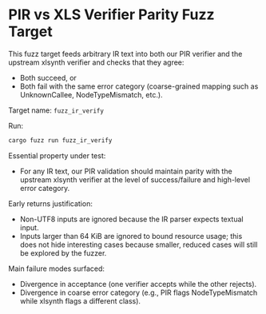 # PIR vs XLS Verifier Parity Fuzz Target

This fuzz target feeds arbitrary IR text into both our PIR verifier and the upstream xlsynth verifier and checks that they agree:

- Both succeed, or
- Both fail with the same error category (coarse-grained mapping such as UnknownCallee, NodeTypeMismatch, etc.).

Target name: `fuzz_ir_verify`

Run:

```bash
cargo fuzz run fuzz_ir_verify
```

Essential property under test:

- For any IR text, our PIR validation should maintain parity with the upstream xlsynth verifier at the level of success/failure and high-level error category.

Early returns justification:

- Non-UTF8 inputs are ignored because the IR parser expects textual input.
- Inputs larger than 64 KiB are ignored to bound resource usage; this does not hide interesting cases because smaller, reduced cases will still be explored by the fuzzer.

Main failure modes surfaced:

- Divergence in acceptance (one verifier accepts while the other rejects).
- Divergence in coarse error category (e.g., PIR flags NodeTypeMismatch while xlsynth flags a different class).
